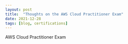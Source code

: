 ```yaml
---
layout: post
title: 	"Thoughts on the AWS Cloud Practitioner Exam"
date: 2021-12-28
tags: [blog, certifications]
---
```


AWS Cloud Practitioner Exam


